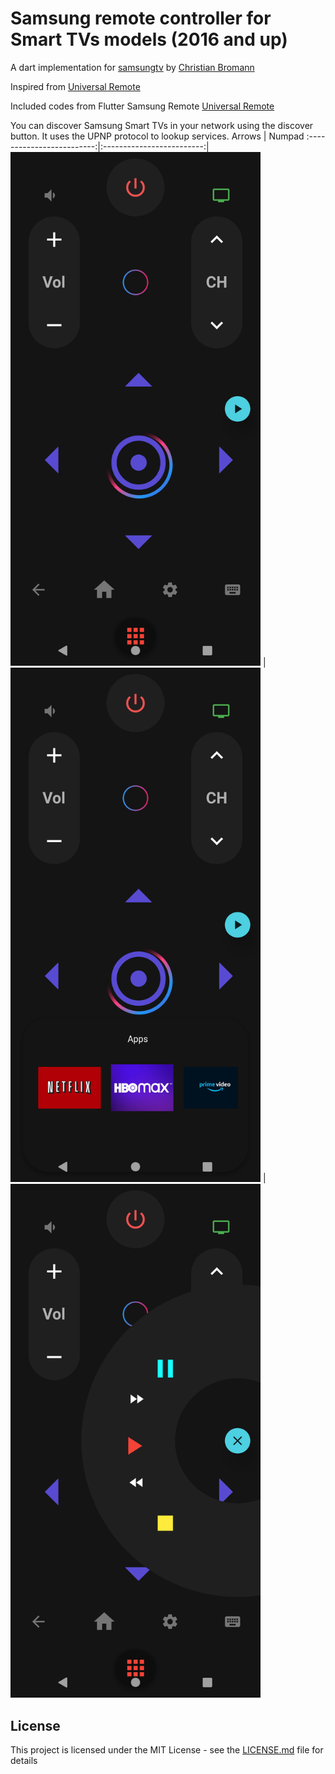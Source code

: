 # Samsung remote controller for Smart TVs models (2016 and up)

A dart implementation for [samsungtv](https://github.com/christian-bromann/samsungtv) by [Christian Bromann](https://github.com/christian-bromann)

Inspired from [Universal Remote](https://apps.apple.com/us/app/universal-remote-tv-smart/id1401880138)

Included codes from Flutter Samsung Remote [Universal Remote](https://github.com/aelshamy/flutter_samsung_remote)

You can discover Samsung Smart TVs in your network using the discover button. It uses the UPNP protocol to lookup services.
Arrows | Numpad
:-------------------------:|:-------------------------:|
<img src="screens/screen.png" width="400" /> |<img src="screens/screen_menu.png" width="400" /> |<img src="screens/screen_player.png" width="400" />

## License

This project is licensed under the MIT License - see the [LICENSE.md](LICENSE.md) file for details
